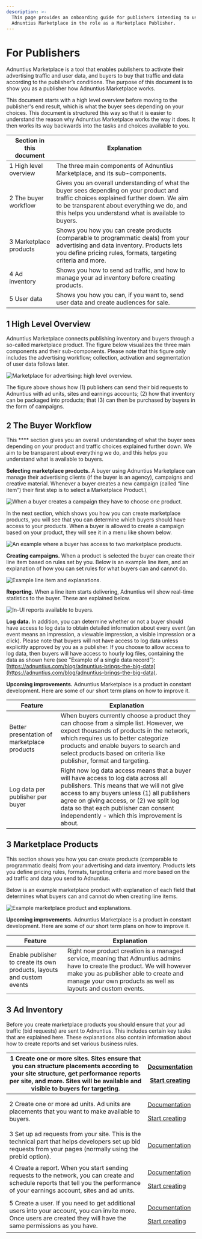 ```yaml
---
description: >-
  This page provides an onboarding guide for publishers intending to use the
  Adnuntius Marketplace in the role as a Marketplace Publisher.
---
```


# For Publishers

Adnuntius Marketplace is a tool that enables publishers to activate their advertising traffic and user data, and buyers to buy that traffic and data according to the publisher’s conditions. The purpose of this document is to show you as a publisher how Adnuntius Marketplace works.

This document starts with a high level overview before moving to the publisher's end result, which is what the buyer sees depending on your choices. This document is structured this way so that it is easier to understand the reason why Adnuntius Marketplace works the way it does. It then works its way backwards into the tasks and choices available to you.

| Section in this document | Explanation                                                                                                                                                                                                                                 |
| ------------------------ | ------------------------------------------------------------------------------------------------------------------------------------------------------------------------------------------------------------------------------------------- |
| 1 High level overview    | The three main components of Adnuntius Marketplace, and its sub-components.                                                                                                                                                                 |
| 2 The buyer workflow     | Gives you an overall understanding of what the buyer sees depending on your product and traffic choices explained further down. We aim to be transparent about everything we do, and this helps you understand what is available to buyers. |
| 3 Marketplace products   | Shows you how you can create products (comparable to programmatic deals) from your advertising and data inventory. Products lets you define pricing rules, formats, targeting criteria and more.                                            |
| 4 Ad inventory           | Shows you how to send ad traffic, and how to manage your ad inventory before creating products.                                                                                                                                             |
| 5 User data              | Shows you how you can, if you want to, send user data and create audiences for sale.                                                                                                                                                        |

## 1 High Level Overview

Adnuntius Marketplace connects publishing inventory and buyers through a so-called marketplace product. The figure below visualizes the three main components and their sub-components. Please note that this figure only includes the advertising workflow; collection, activation and segmentation of user data follows later.

![Marketplace for advertising: high level overview.](<../../.gitbook/assets/MP high level overview.png>)

The figure above shows how (1) publishers can send their bid requests to Adnuntius with ad units, sites and earnings accounts; (2) how that inventory can be packaged into products; that (3) can then be purchased by buyers in the form of campaigns.

## 2 The Buyer Workflow

This **** section gives you an overall understanding of what the buyer sees depending on your product and traffic choices explained further down. We aim to be transparent about everything we do, and this helps you understand what is available to buyers.

**Selecting marketplace products.** A buyer using Adnuntius Marketplace can manage their advertising clients (if the buyer is an agency), campaigns and creative material. Whenever a buyer creates a new campaign (called “line item”) their first step is to select a Marketplace Product.\


![When a buyer creates a campaign they have to choose one product.](<../../.gitbook/assets/MP new line item (1).png>)

In the next section, which shows you how you can create marketplace products, you will see that you can determine which buyers should have access to your products. When a buyer is allowed to create a campaign based on your product, they will see it in a menu like shown below.

![An example where a buyer has access to two marketplace products.](<../../.gitbook/assets/MP choose product.png>)

**Creating campaigns.** When a product is selected the buyer can create their line item based on rules set by you. Below is an example line item, and an explanation of how you can set rules for what buyers can and cannot do.

![Example line item and explanations.](<../../.gitbook/assets/MP line item explanations.png>)

**Reporting.** When a line item starts delivering, Adnuntius will show real-time statistics to the buyer. These are explained below.

![In-UI reports available to buyers.](<../../.gitbook/assets/MP line item reporting info.png>)

**Log data.** In addition, you can determine whether or not a buyer should have access to log data to obtain detailed information about every event (an event means an impression, a viewable impression, a visible impression or a click). Please note that buyers will not have access to log data unless explicitly approved by you as a publisher. If you choose to allow access to log data, then buyers will have access to hourly log files, containing the data as shown here (see "Example of a single data record"): [https://adnuntius.com/blog/adnuntius-brings-the-big-data](https://adnuntius.com/blog/adnuntius-brings-the-big-data).

**Upcoming improvements.** Adnuntius Marketplace is a product in constant development. Here are some of our short term plans on how to improve it.

| Feature                                     | Explanation                                                                                                                                                                                                                                                                                                           |
| ------------------------------------------- | --------------------------------------------------------------------------------------------------------------------------------------------------------------------------------------------------------------------------------------------------------------------------------------------------------------------- |
| Better presentation of marketplace products | When buyers currently choose a product they can choose from a simple list. However, we expect thousands of products in the network, which requires us to better categorize products and enable buyers to search and select products based on criteria like publisher, format and targeting.                           |
| Log data per publisher per buyer            | Right now log data access means that a buyer will have access to log data across all publishers. This means that we will not give access to any buyers unless (1) all publishers agree on giving access, or (2) we split log data so that each publisher can consent independently - which this improvement is about. |

## 3 Marketplace Products

This section shows you how you can create products (comparable to programmatic deals) from your advertising and data inventory. Products lets you define pricing rules, formats, targeting criteria and more based on the ad traffic and data you send to Adnuntius.

Below is an example marketplace product with explanation of each field that determines what buyers can and cannot do when creating line items.

![Example marketplace product and explanations.](<../../.gitbook/assets/MP product explanations.png>)

**Upcoming improvements.** Adnuntius Marketplace is a product in constant development. Here are some of our short term plans on how to improve it.

| Feature                                                                | Explanation                                                                                                                                                                                                                        |
| ---------------------------------------------------------------------- | ---------------------------------------------------------------------------------------------------------------------------------------------------------------------------------------------------------------------------------- |
| Enable publisher to create its own products, layouts and custom events | Right now product creation is a managed service, meaning that Adnuntius admins have to create the product. We will however make you as publisher able to create and manage your own products as well as layouts and custom events. |

## 3 Ad Inventory

Before you create marketplace products you should ensure that your ad traffic (bid requests) are sent to Adnuntius. This includes certain key tasks that are explained here. These explanations also contain information about how to create reports and set various business rules.&#x20;

| 1 Create one or more sites. Sites ensure that you can structure placements according to your site structure, get performance reports per site, and more. Sites will be available and visible to buyers for targeting.  | <p><a href="../../adnuntius-advertising/admin-ui/inventory/sites.md">Documentation</a></p><p><a href="https://admin.adnuntius.com/sites">Start creating</a></p>                                |
| ---------------------------------------------------------------------------------------------------------------------------------------------------------------------------------------------------------------------- | ---------------------------------------------------------------------------------------------------------------------------------------------------------------------------------------------- |
| 2 Create one or more ad units. Ad units are placements that you want to make available to buyers.                                                                                                                      | <p><a href="../../adnuntius-advertising/admin-ui/inventory/adunits-1.md">Documentation</a></p><p><a href="https://admin.adnuntius.com/ad-units">Start creating</a></p>                         |
| 3 Set up ad requests from your site. This is the technical part that helps developers set up bid requests from your pages (normally using the prebid option).                                                          | [Documentation](../../adnuntius-advertising/requesting-ads/)                                                                                                                                   |
| 4 Create a report. When you start sending requests to the network, you can create and schedule reports that tell you the performance of your earnings account, sites and ad units.                                     | <p><a href="https://docs.adnuntius.com/adnuntius-advertising/admin-ui/reports/publishing-queries">Documentation</a></p><p><a href="https://admin.adnuntius.com/reports">Start creating</a></p> |
| 5 Create a user. If you need to get additional users into your account, you can invite more. Once users are created they will have the same permissions as you have.                                                   | <p><a href="../../adnuntius-advertising/admin-ui/admin/users-teams-and-roles.md">Documentation</a></p><p><a href="https://admin.adnuntius.com/admin/users">Start creating</a></p>              |
